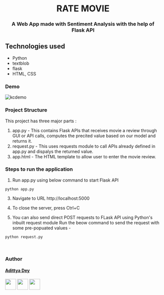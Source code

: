 <h1 align="center" >RATE MOVIE</h1>
<h3 align="center"> A Web App made with Sentiment Analysis with the help of Flask API</h3>

## Technologies used
* Python
* textblob
* flask
* HTML, CSS

### Demo
![kcdemo](https://i.imgur.com/Pir6xTR.gif)

### Project Structure
This project has three major parts :
1. app.py - This contains Flask APIs that receives movie a review through GUI or API calls, computes the precited value based on our model and returns it.
2. request.py - This uses requests module to call APIs already defined in app.py and dispalys the returned value.
3. app.html - The HTML template to allow user to enter the movie review.

### Steps to run the application

1. Run app.py using below command to start Flask API
```
python app.py
```
   
3. Navigate to URL http://localhost:5000

4. To close the server, press Ctrl+C 

5. You can also send direct POST requests to FLask API using Python's inbuilt request module
Run the beow command to send the request with some pre-popuated values -
```
python request.py
```

<br>

### Author

#### [Adittya Dey](https://github.com/adiXcodr)

[<img src="https://image.flaticon.com/icons/svg/185/185964.svg" width="35" padding="10">](https://www.linkedin.com/in/adittya-dey-3966b916b/)
[<img src="https://image.flaticon.com/icons/svg/185/185981.svg" width="35" padding="10">](https://www.facebook.com/adittya.dey.3)
[<img src="https://image.flaticon.com/icons/svg/185/185985.svg" width="35" padding="10">](https://www.instagram.com/adixdey/)

